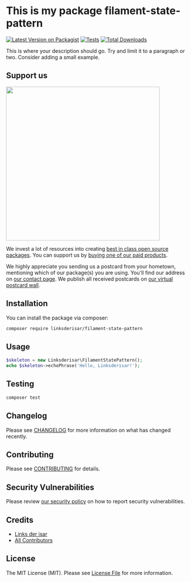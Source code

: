 # This is my package filament-state-pattern

[![Latest Version on Packagist](https://img.shields.io/packagist/v/linksderisar/filament-state-pattern.svg?style=flat-square)](https://packagist.org/packages/linksderisar/filament-state-pattern)
[![Tests](https://img.shields.io/github/actions/workflow/status/linksderisar/filament-state-pattern/run-tests.yml?branch=main&label=tests&style=flat-square)](https://github.com/linksderisar/filament-state-pattern/actions/workflows/run-tests.yml)
[![Total Downloads](https://img.shields.io/packagist/dt/linksderisar/filament-state-pattern.svg?style=flat-square)](https://packagist.org/packages/linksderisar/filament-state-pattern)

This is where your description should go. Try and limit it to a paragraph or two. Consider adding a small example.

## Support us

[<img src="https://github-ads.s3.eu-central-1.amazonaws.com/filament-state-pattern.jpg?t=1" width="419px" />](https://spatie.be/github-ad-click/filament-state-pattern)

We invest a lot of resources into creating [best in class open source packages](https://spatie.be/open-source). You can support us by [buying one of our paid products](https://spatie.be/open-source/support-us).

We highly appreciate you sending us a postcard from your hometown, mentioning which of our package(s) you are using. You'll find our address on [our contact page](https://spatie.be/about-us). We publish all received postcards on [our virtual postcard wall](https://spatie.be/open-source/postcards).

## Installation

You can install the package via composer:

```bash
composer require linksderisar/filament-state-pattern
```

## Usage

```php
$skeleton = new Linksderisar\FilamentStatePattern();
echo $skeleton->echoPhrase('Hello, Linksderisar!');
```

## Testing

```bash
composer test
```

## Changelog

Please see [CHANGELOG](CHANGELOG.md) for more information on what has changed recently.

## Contributing

Please see [CONTRIBUTING](https://github.com/spatie/.github/blob/main/CONTRIBUTING.md) for details.

## Security Vulnerabilities

Please review [our security policy](../../security/policy) on how to report security vulnerabilities.

## Credits

- [Links der isar](https://github.com/linksderisar)
- [All Contributors](../../contributors)

## License

The MIT License (MIT). Please see [License File](LICENSE.md) for more information.
